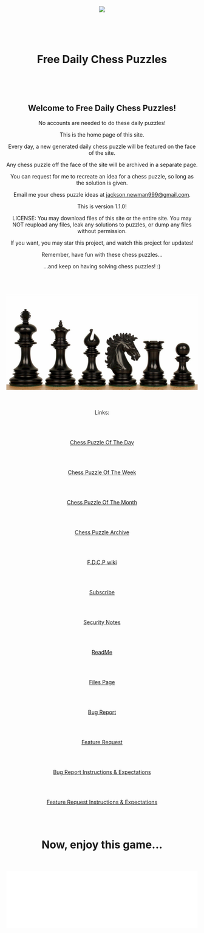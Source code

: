 <head>

<link rel="shortcut icon" type="image/x-icon" href="favicon.ico">

</head>

<div align="center">
  
  <br>
  
  <br>
  
  <a href="https://www.buymeacoffee.com/EggOfGlory999"><img src="https://img.buymeacoffee.com/button-api/?text=Support Me!&emoji=❤️&slug=EggOfGlory999&button_colour=00d0fa&font_colour=000000&font_family=Poppins&outline_colour=000000&coffee_colour=FFDD00" /></a>

<br>
  
<br>
  
<br>

<h1>Free Daily Chess Puzzles</h1>
  
  <br>
  
  <br>
  
  <br>
  
<h2>Welcome to Free Daily Chess Puzzles!</h2>

No accounts are needed to do these daily puzzles!

This is the home page of this site.

Every day, a new generated daily chess puzzle will be featured on the face of the site.

Any chess puzzle off the face of the site will be archived in a separate page.

You can request for me to recreate an idea for a chess puzzle, so long as the solution is given. 

Email me your chess puzzle ideas at jackson.newman999@gmail.com.

This is version 1.1.0!

LICENSE:
You may download files of this site or the entire site.
You may NOT reupload any files, leak any solutions to puzzles, or dump any files without permission.

If you want, you may star this project, and watch this project for updates!

Remember, have fun with these chess puzzles...

...and keep on having solving chess puzzles! :)
  
  <br>
  
  <br>
  
  <br>
  
  <img src="wellington_chess_pieces_ebony_1100__73719.1548789893.jpg" alt="Chess-Related Picture">
  
  <br>
  
  <br>
  
  <br>

Links:
  
  <br>
  
  <br>

<a href="https://EggOfGlory999.github.io/Free-Daily-Chess-Puzzles/daily_puzzle.html">Chess Puzzle Of The Day</a>
  
  <br>
  
  <br>
  
<a href="https://eggofglory999.github.io/Free-Daily-Chess-Puzzles/weekly_puzzle.html">Chess Puzzle Of The Week</a>
  
  <br>
  
  <br>
  
<a href="https://eggofglory999.github.io/Free-Daily-Chess-Puzzles/monthly_puzzle.html">Chess Puzzle Of The Month</a>
  
  <br>
  
  <br>

<a href="https://eggofglory999.github.io/Free-Daily-Chess-Puzzles/puzzle_archive.html">Chess Puzzle Archive</a>
  
  <br>
  
  <br>

<a href="https://github.com/EggOfGlory999/Free-Daily-Chess-Puzzles.wiki.git">F.D.C.P wiki</a>
  
  <br>
  
  <br>

<a href="https://www.youtube.com/c/eggofglory999">Subscribe</a> 
  
  <br>
  
  <br>

<a href="https://EggOfGlory999.github.io/Free-Daily-Chess-Puzzles/SECURITY.md">Security Notes</a>
  
  <br>
  
  <br>

<a href="https://EggOfGlory999.github.io/Free-Daily-Chess-Puzzles/README.md">ReadMe</a> 
  
  <br>
  
  <br>

<a href="https://www.github.com/EggOfGlory999/Free-Daily-Chess-Puzzles">Files Page</a>
  
  <br>
  
  <br>

<a href="https://www.github.com/EggOfGlory999/Free-Daily-Chess-Puzzles/Issues">Bug Report</a> 
  
  <br>
  
  <br>

<a href="https://www.github.com/EggOfGlory999/Free-Daily-Chess-Puzzles/Issues">Feature Request</a>
  
  <br>
  
  <br>

<a href="https://github.com/EggOfGlory999/Free-Daily-Chess-Puzzles/blob/main/.github/ISSUE_TEMPLATE/bug_report.md">Bug Report Instructions & Expectations</a>
  
  <br>
  
  <br>

<a href="https://github.com/EggOfGlory999/Free-Daily-Chess-Puzzles/blob/main/.github/ISSUE_TEMPLATE/feature_request.md">Feature Request Instructions & Expectations</a>
  
  <br>
  
  <br>
  
<footer>
  
  <h1>Now, enjoy this game...</h1>
  
  <br>
  
  <br>
  
  <iframe id="8918333" allowtransparency="true" frameborder="0" style="width:100%;border:none;" src="//www.chess.com/emboard?id=8918333"></iframe><script>window.addEventListener("message",e=>{e['data']&&"8918333"===e['data']['id']&&document.getElementById(`${e['data']['id']}`)&&(document.getElementById(`${e['data']['id']}`).style.height=`${e['data']['frameHeight']+30}px`)});</script>
  
  </footer>  

  </div>
